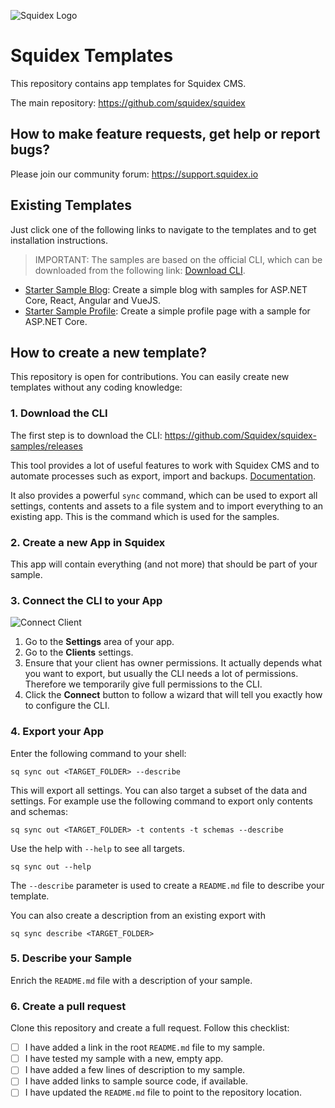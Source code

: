 ![Squidex Logo](https://raw.githubusercontent.com/Squidex/squidex/master/media/logo-wide.png "Squidex")

# Squidex Templates

This repository contains app templates for Squidex CMS.

The main repository: https://github.com/squidex/squidex

## How to make feature requests, get help or report bugs? 

Please join our community forum: https://support.squidex.io

## Existing Templates

Just click one of the following links to navigate to the templates and to get installation instructions.

> IMPORTANT: The samples are based on the official CLI, which can be downloaded from the following link:  [Download CLI](https://github.com/Squidex/squidex-samples/releases).

* [Starter Sample Blog](starter-oryon/README.md): Create a simple blog with samples for ASP.NET Core, React, Angular and VueJS.
* [Starter Sample Profile](sample-profile/README.md): Create a simple profile page with a sample for ASP.NET Core.

## How to create a new template?

This repository is open for contributions. You can easily create new templates without any coding knowledge:

### 1. Download the CLI

The first step is to download the CLI: https://github.com/Squidex/squidex-samples/releases

This tool provides a lot of useful features to work with Squidex CMS and to automate processes such as export, import and backups. [Documentation](https://docs.squidex.io/02-documentation/developer-guides/automation-tools).

It also provides a powerful `sync` command, which can be used to export all settings, contents and assets to a file system and to import everything to an existing app. This is the command which is used for the samples.

### 2. Create a new App in Squidex

This app will contain everything (and not more) that should be part of your sample.

### 3. Connect the CLI to your App

![Connect Client](_tutorial/01-Client.png "Connect CLI")

1. Go to the **Settings** area of your app.
2. Go to the **Clients** settings.
3. Ensure that your client has owner permissions. It actually depends what you want to export, but usually the CLI needs a lot of permissions. Therefore we temporarily give full permissions to the CLI.
4. Click the **Connect** button to follow a wizard that will tell you exactly how to configure the CLI.

### 4. Export your App

Enter the following command to your shell:

```
sq sync out <TARGET_FOLDER> --describe
```

This will export all settings. You can also target a subset of the data and settings. For example use the following command to export only contents and schemas:

```
sq sync out <TARGET_FOLDER> -t contents -t schemas --describe
```

Use the help with `--help` to see all targets.

```
sq sync out --help
```

The `--describe` parameter is used to create a `README.md` file to describe your template.

You can also create a description from an existing export with 

```
sq sync describe <TARGET_FOLDER>
```

### 5. Describe your Sample

Enrich the `README.md` file with a description of your sample.

### 6. Create a pull request

Clone this repository and create a full request. Follow this checklist:

* [ ] I have added a link in the root `README.md` file to my sample.
* [ ] I have tested my sample with a new, empty app.
* [ ] I have added a few lines of description to my sample.
* [ ] I have added links to sample source code, if available.
* [ ] I have updated the `README.md` file to point to the repository location.
